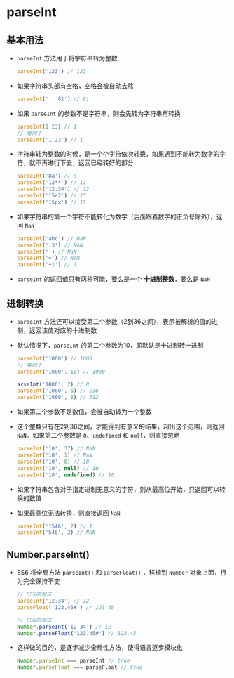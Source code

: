 # parseInt

## 基本用法

  - `parseInt` 方法用于将字符串转为整数

    ```js
    parseInt('123') // 123
    ```

  - 如果字符串头部有空格，空格会被自动去除

    ```js
    parseInt('   81') // 81
    ```

  - 如果 `parseInt` 的参数不是字符串，则会先转为字符串再转换

    ```js
    parseInt(1.23) // 1
    // 等同于
    parseInt('1.23') // 1
    ```

  - 字符串转为整数的时候，是一个个字符依次转换，如果遇到不能转为数字的字符，就不再进行下去，返回已经转好的部分

    ```js
    parseInt('8a') // 8
    parseInt('12**') // 12
    parseInt('12.34') // 12
    parseInt('15e2') // 15
    parseInt('15px') // 15
    ```

  - 如果字符串的第一个字符不能转化为数字（后面跟着数字的正负号除外），返回 `NaN`

    ```js
    parseInt('abc') // NaN
    parseInt('.3') // NaN
    parseInt('') // NaN
    parseInt('+') // NaN
    parseInt('+1') // 1
    ```

  - `parseInt` 的返回值只有两种可能，要么是一个 **十进制整数**，要么是 `NaN`

## 进制转换

  - `parseInt` 方法还可以接受第二个参数（2到36之间），表示被解析的值的进制，返回该值对应的十进制数

  - 默认情况下，`parseInt` 的第二个参数为10，即默认是十进制转十进制

    ```js
    parseInt('1000') // 1000
    // 等同于
    parseInt('1000', 10) // 1000
    ```

    ```js
    arseInt('1000', 2) // 8
    parseInt('1000', 6) // 216
    parseInt('1000', 8) // 512
    ```

  - 如果第二个参数不是数值，会被自动转为一个整数

  - 这个整数只有在2到36之间，才能得到有意义的结果，超出这个范围，则返回 `NaN`。如果第二个参数是 `0`、`undefined` 和 `null`，则直接忽略

    ```js
    parseInt('10', 37) // NaN
    parseInt('10', 1) // NaN
    parseInt('10', 0) // 10
    parseInt('10', null) // 10
    parseInt('10', undefined) // 10
    ```

  - 如果字符串包含对于指定进制无意义的字符，则从最高位开始，只返回可以转换的数值

  - 如果最高位无法转换，则直接返回 `NaN`

    ```js
    parseInt('1546', 2) // 1
    parseInt('546', 2) // NaN
    ```

## Number.parseInt()

  - ES6 将全局方法 `parseInt()` 和 `parseFloat()` ，移植到 `Number` 对象上面，行为完全保持不变

    ```js
    // ES5的写法
    parseInt('12.34') // 12
    parseFloat('123.45#') // 123.45

    // ES6的写法
    Number.parseInt('12.34') // 12
    Number.parseFloat('123.45#') // 123.45
    ```

  - 这样做的目的，是逐步减少全局性方法，使得语言逐步模块化

    ```js
    Number.parseInt === parseInt // true
    Number.parseFloat === parseFloat // true
    ```
